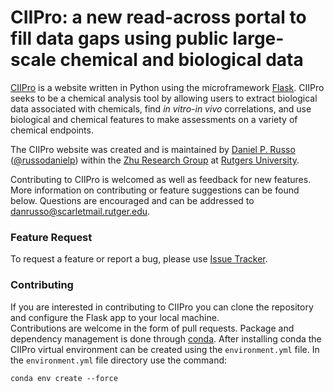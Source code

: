# CIIPro: a new read-across portal to fill data gaps using public large-scale chemical and biological data #

[CIIPro](ciipro.rutgers.edu) is a website written in Python using the microframework [Flask](http://flask.pocoo.org/). CIIPro seeks to be a 
chemical analysis tool by allowing users to extract biological data associated with chemicals, find _in vitro_-_in vivo_
correlations, and use biological and chemical features to make assessments on a variety of chemical endpoints.  

The CIIPro website was created and is maintained by [Daniel P. Russo](www.danielprusso) ([@russodanielp](https://twitter.com/russodanielp))
within the [Zhu Research Group](https://zhu.camden.rutgers.edu/) at [Rutgers University](camden.rutgers.edu).

Contributing to CIIPro is welcomed as well as feedback for new features.  More information on contributing or 
feature suggestions can be found below.  Questions are encouraged and can be addressed to danrusso@scarletmail.rutger.edu.

### Feature Request ###

To request a feature or report a bug, please use [Issue Tracker](https://github.com/russodanielp/ciipro/issues).



### Contributing ###

If you are interested in contributing to CIIPro you can clone the repository and configure the Flask app to your local machine.  
Contributions are welcome in the form of pull requests.  Package and dependency management is done through [conda](https://anaconda.org/).
After installing conda the CIIPro virtual environment can be created using the `environment.yml` file.  In the 
 `environment.yml` file directory use the command:
 ```
 conda env create --force
 ```

